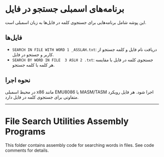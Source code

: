 # برنامه‌های اسمبلی جستجو در فایل

این پوشه شامل برنامه‌هایی برای جستجوی کلمه در فایل‌ها به زبان اسمبلی است.

## فایل‌ها
- `SEARCH IN FILE WITH WORD 1 _ASSLAH.txt`: دریافت نام فایل و کلمه جستجو از کاربر و جستجو در فایل.
- `SEARCH BY WORD IN FILE  3 ASLH 2 .txt`: جستجوی کلمه در فایل با مقایسه هر کلمه با کلمه جستجو.

## نحوه اجرا
در محیط اسمبلی x86 مانند EMU8086 یا MASM/TASM اجرا شود. هر فایل رویکرد متفاوتی برای جستجوی کلمه در فایل دارد.

---

# File Search Utilities Assembly Programs

This folder contains assembly code for searching words in files. See code comments for details.
